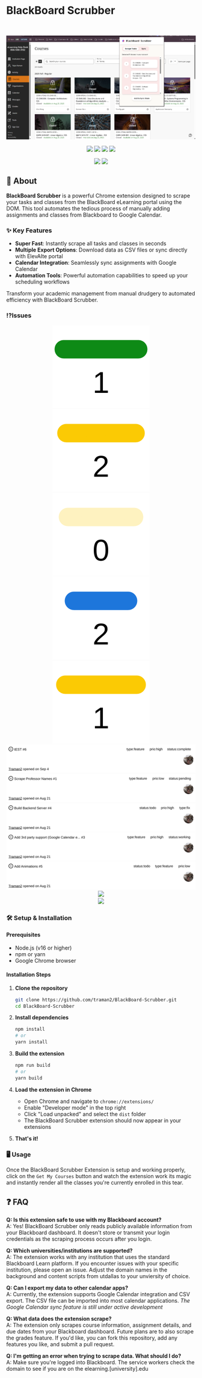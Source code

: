 # BlackBoard Scrubber
  
<br>

<p align="center">
 <img src="READMELanding.png"/>
</p>

<p align="center">
   <img src="https://img.shields.io/badge/Google_chrome-4285F4?style=for-the-badge&logo=Google-chrome&logoColor=white"/>
   <img src="https://img.shields.io/badge/JavaScript-323330?style=for-the-badge&logo=javascript&logoColor=F7DF1E"/>
   <img src="https://img.shields.io/badge/React-20232A?style=for-the-badge&logo=react&logoColor=61DAFB"/>
   <img src="https://img.shields.io/badge/Tailwind_CSS-38B2AC?style=for-the-badge&logo=tailwind-css&logoColor=white"/>
</p>

<p align="center">
   <img src="https://img.shields.io/github/issues/traman2/BlackBoard-Scrubber"/>
   <img src="https://img.shields.io/github/issues-closed/traman2/BlackBoard-Scrubber"/>
</p>

## 🚀 About

**BlackBoard Scrubber** is a powerful Chrome extension designed to scrape your tasks and classes from the BlackBoard eLearning portal using the DOM. This tool automates the tedious process of manually adding assignments and classes from Blackboard to Google Calendar.

### ✨ Key Features

- **Super Fast**: Instantly scrape all tasks and classes in seconds
- **Multiple Export Options**: Download data as CSV files or sync directly with ElevAIte portal
- **Calendar Integration**: Seamlessly sync assignments with Google Calendar
- **Automation Tools**: Powerful automation capabilities to speed up your scheduling workflows

Transform your academic management from manual drudgery to automated efficiency with BlackBoard Scrubber. 

### ⁉️Issues
<div align="center">
  <a href="https://github.com/traman2/BlackBoard-Scrubber/issues?q=is%3Aissue%20label%3Astatus%3Acomplete"><img src="https://github.com/traman2/BlackBoard-Scrubber/blob/generated-svgs/status_complete.svg"/></a>
  <a href="https://github.com/traman2/BlackBoard-Scrubber/issues?q=is%3Aissue%20label%3Astatus%3Apending"><img src="https://github.com/traman2/BlackBoard-Scrubber/blob/generated-svgs/status_pending.svg"/></a>
  <a href="https://github.com/traman2/BlackBoard-Scrubber/issues?q=is%3Aissue%20label%3Astatus%3Areview"><img src="https://github.com/traman2/BlackBoard-Scrubber/blob/generated-svgs/status_review.svg"/></a>
  <a href="https://github.com/traman2/BlackBoard-Scrubber/issues?q=is%3Aissue%20label%3Astatus%3Atodo"><img src="https://github.com/traman2/BlackBoard-Scrubber/blob/generated-svgs/status_todo.svg"/></a>
  <a href="https://github.com/traman2/BlackBoard-Scrubber/issues?q=is%3Aissue%20label%3Astatus%3Aworking"><img src="https://github.com/traman2/BlackBoard-Scrubber/blob/generated-svgs/status_working.svg"/></a>
</div>
<div align="center">
  <img src="https://github.com/traman2/BlackBoard-Scrubber/blob/generated-svgs/issue_0.svg"/>
</div>
<div align="center">
  <img src="https://github.com/traman2/BlackBoard-Scrubber/blob/generated-svgs/issue_1.svg"/>
</div>
<div align="center">
  <img src="https://github.com/traman2/BlackBoard-Scrubber/blob/generated-svgs/issue_2.svg"/>
</div>
<div align="center">
  <img src="https://github.com/traman2/BlackBoard-Scrubber/blob/generated-svgs/issue_3.svg"/>
</div>
<div align="center">
  <img src="https://github.com/traman2/BlackBoard-Scrubber/blob/generated-svgs/issue_4.svg"/>
</div>
<div align="center">
  <img src="https://github.com/traman2/BlackBoard-Scrubber/blob/generated-svgs/issue_5.svg"/>
</div>
<div align="center">
  <a href="https://github.com/traman2/BlackBoard-Scrubber/issues?q=is%3Aissue%20sort%3Aupdated-desc"><img src="https://github.com/user-attachments/assets/e3deab96-be62-42b4-886b-a8509ffe761a"/></a>
</div>



### 🛠️ Setup & Installation

#### Prerequisites
- Node.js (v16 or higher)
- npm or yarn
- Google Chrome browser

#### Installation Steps

1. **Clone the repository**
   ```bash
   git clone https://github.com/traman2/BlackBoard-Scrubber.git
   cd BlackBoard-Scrubber
   ```

2. **Install dependencies**
   ```bash
   npm install
   # or
   yarn install
   ```

3. **Build the extension**
   ```bash
   npm run build
   # or
   yarn build
   ```

4. **Load the extension in Chrome**
   - Open Chrome and navigate to `chrome://extensions/`
   - Enable "Developer mode" in the top right
   - Click "Load unpacked" and select the `dist` folder
   - The BlackBoard Scrubber extension should now appear in your extensions

5. **That's it!**

### 🖥️ Usage
Once the BlackBoard Scrubber Extension is setup and working properly, click on the `Get My Courses` button and watch the extension work its magic and instantly render all the classes you're currently enrolled in this tear. 

## ❓ FAQ
**Q: Is this extension safe to use with my Blackboard account?**  
A: Yes! BlackBoard Scrubber only reads publicly available information from your Blackboard dashboard. It doesn't store or transmit your login credentials as the scraping process occurs after you login.

**Q: Which universities/institutions are supported?**  
A: The extension works with any institution that uses the standard Blackboard Learn platform. If you encounter issues with your specific institution, please open an issue. Adjust the domain names in the background and content scripts from utdallas to your unviersity of choice. 

**Q: Can I export my data to other calendar apps?**  
A: Currently, the extension supports Google Calendar integration and CSV export. The CSV file can be imported into most calendar applications. *The Google Calendar sync feature is still under active development*

**Q: What data does the extension scrape?**  
A: The extension only scrapes course information, assignment details, and due dates from your Blackboard dashboard. Future plans are to also scrape the grades feature. If you'd like, you can fork this repository, add any features you like, and submit a pull request. 

**Q: I'm getting an error when trying to scrape data. What should I do?**  
A: Make sure you're logged into Blackboard. The service workers check the domain to see if you are on the elearning.[university].edu
